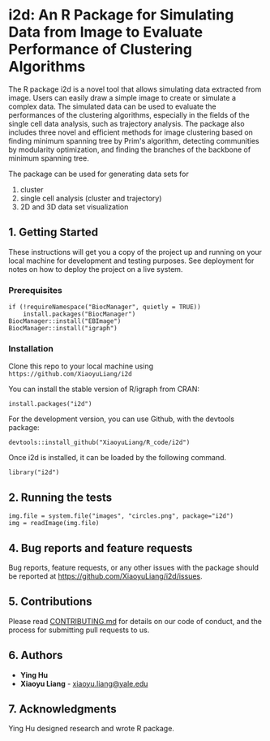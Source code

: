 # i2d: An R Package for Simulating Data from Image to Evaluate Performance of Clustering Algorithms
The R package i2d is a novel tool that allows simulating data extracted from image. Users can easily draw a simple image to create or simulate a complex data. The simulated data can be used to evaluate the performances of the clustering algorithms, especially in the fields of the single cell data analysis, such as trajectory analysis. The package also includes three novel and efficient methods for image clustering based on finding minimum spanning tree by Prim's algorithm, detecting communities by modularity optimization, and finding the branches of the backbone of minimum spanning tree.

The package can be used for generating data sets for

1. cluster
2. single cell analysis (cluster and trajectory)
3. 2D and 3D data set visualization


## 1. Getting Started

These instructions will get you a copy of the project up and running on your local machine for development and testing purposes. See deployment for notes on how to deploy the project on a live system.

### Prerequisites
```
if (!requireNamespace("BiocManager", quietly = TRUE))
    install.packages("BiocManager")
BiocManager::install("EBImage")
BiocManager::install("igraph")
```

### Installation
Clone this repo to your local machine using `https://github.com/XiaoyuLiang/i2d`

You can install the stable version of R/igraph from CRAN:
```
install.packages("i2d")
```
For the development version, you can use Github, with the devtools package:
```
devtools::install_github("XiaoyuLiang/R_code/i2d")
```
Once i2d is installed, it can be loaded by the following command.
```
library("i2d")
```

## 2. Running the tests
```
img.file = system.file("images", "circles.png", package="i2d")
img = readImage(img.file)
```

## 4. Bug reports and feature requests
Bug reports, feature requests, or any other issues with the package should be reported at https://github.com/XiaoyuLiang/i2d/issues.

## 5. Contributions
Please read [CONTRIBUTING.md](https://gist.github.com/PurpleBooth/b24679402957c63ec426) for details on our code of conduct, and the process for submitting pull requests to us.

## 6. Authors
* **Ying Hu** 
* **Xiaoyu Liang** - xiaoyu.liang@yale.edu

## 7. Acknowledgments
Ying Hu designed research and wrote R package.
